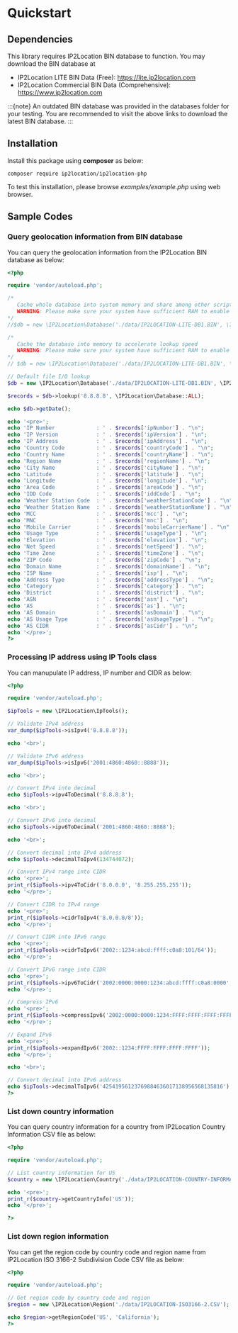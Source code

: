 # Quickstart

## Dependencies

This library requires IP2Location BIN database to function. You may
download the BIN database at

-   IP2Location LITE BIN Data (Free): <https://lite.ip2location.com>
-   IP2Location Commercial BIN Data (Comprehensive):
    <https://www.ip2location.com>

:::{note}
An outdated BIN database was provided in the databases folder for your testing. You are recommended to visit the above links to download the latest BIN database.
:::

## Installation

Install this package using **composer** as below:

```
composer require ip2location/ip2location-php
```

To test this installation, please browse *examples/example.php* using web browser.

## Sample Codes

### Query geolocation information from BIN database

You can query the geolocation information from the IP2Location BIN
database as below:

``` php
<?php

require 'vendor/autoload.php';

/*
   Cache whole database into system memory and share among other scripts & websites
   WARNING: Please make sure your system have sufficient RAM to enable this feature
*/
//$db = new \IP2Location\Database('./data/IP2LOCATION-LITE-DB1.BIN', \IP2Location\Database::SHARED_MEMORY);

/*
   Cache the database into memory to accelerate lookup speed
   WARNING: Please make sure your system have sufficient RAM to enable this feature
*/
// $db = new \IP2Location\Database('./data/IP2LOCATION-LITE-DB1.BIN', \IP2Location\Database::MEMORY_CACHE);

// Default file I/O lookup
$db = new \IP2Location\Database('./data/IP2LOCATION-LITE-DB1.BIN', \IP2Location\Database::FILE_IO);

$records = $db->lookup('8.8.8.8', \IP2Location\Database::ALL);

echo $db->getDate();

echo '<pre>';
echo 'IP Number             : ' . $records['ipNumber'] . "\n";
echo 'IP Version            : ' . $records['ipVersion'] . "\n";
echo 'IP Address            : ' . $records['ipAddress'] . "\n";
echo 'Country Code          : ' . $records['countryCode'] . "\n";
echo 'Country Name          : ' . $records['countryName'] . "\n";
echo 'Region Name           : ' . $records['regionName'] . "\n";
echo 'City Name             : ' . $records['cityName'] . "\n";
echo 'Latitude              : ' . $records['latitude'] . "\n";
echo 'Longitude             : ' . $records['longitude'] . "\n";
echo 'Area Code             : ' . $records['areaCode'] . "\n";
echo 'IDD Code              : ' . $records['iddCode'] . "\n";
echo 'Weather Station Code  : ' . $records['weatherStationCode'] . "\n";
echo 'Weather Station Name  : ' . $records['weatherStationName'] . "\n";
echo 'MCC                   : ' . $records['mcc'] . "\n";
echo 'MNC                   : ' . $records['mnc'] . "\n";
echo 'Mobile Carrier        : ' . $records['mobileCarrierName'] . "\n";
echo 'Usage Type            : ' . $records['usageType'] . "\n";
echo 'Elevation             : ' . $records['elevation'] . "\n";
echo 'Net Speed             : ' . $records['netSpeed'] . "\n";
echo 'Time Zone             : ' . $records['timeZone'] . "\n";
echo 'ZIP Code              : ' . $records['zipCode'] . "\n";
echo 'Domain Name           : ' . $records['domainName'] . "\n";
echo 'ISP Name              : ' . $records['isp'] . "\n";
echo 'Address Type          : ' . $records['addressType'] . "\n";
echo 'Category              : ' . $records['category'] . "\n";
echo 'District              : ' . $records['district'] . "\n";
echo 'ASN                   : ' . $records['asn'] . "\n";
echo 'AS                    : ' . $records['as'] . "\n";
echo 'AS Domain             : ' . $records['asDomain'] . "\n";
echo 'AS Usage Type         : ' . $records['asUsageType'] . "\n";
echo 'AS CIDR               : ' . $records['asCidr'] . "\n";
echo '</pre>';
?>
```

### Processing IP address using IP Tools class

You can manupulate IP address, IP number and CIDR as below:

``` php
<?php

require 'vendor/autoload.php';

$ipTools = new \IP2Location\IpTools();

// Validate IPv4 address
var_dump($ipTools->isIpv4('8.8.8.8'));

echo '<br>';

// Validate IPv6 address
var_dump($ipTools->isIpv6('2001:4860:4860::8888'));

echo '<br>';

// Convert IPv4 into decimal
echo $ipTools->ipv4ToDecimal('8.8.8.8');

echo '<br>';

// Convert IPv6 into decimal
echo $ipTools->ipv6ToDecimal('2001:4860:4860::8888');

echo '<br>';

// Convert decimal into IPv4 address
echo $ipTools->decimalToIpv4(134744072);

// Convert IPv4 range into CIDR
echo '<pre>';
print_r($ipTools->ipv4ToCidr('8.0.0.0', '8.255.255.255'));
echo '</pre>';

// Convert CIDR to IPv4 range
echo '<pre>';
print_r($ipTools->cidrToIpv4('8.0.0.0/8'));
echo '</pre>';

// Convert CIDR into IPv6 range
echo '<pre>';
print_r($ipTools->cidrToIpv6('2002::1234:abcd:ffff:c0a8:101/64'));
echo '</pre>';

// Convert IPv6 range into CIDR
echo '<pre>';
print_r($ipTools->ipv6ToCidr('2002:0000:0000:1234:abcd:ffff:c0a8:0000', '2002:0000:0000:1234:ffff:ffff:ffff:ffff'));
echo '</pre>';

// Compress IPv6
echo '<pre>';
print_r($ipTools->compressIpv6('2002:0000:0000:1234:FFFF:FFFF:FFFF:FFFF'));
echo '</pre>';

// Expand IPv6
echo '<pre>';
print_r($ipTools->expandIpv6('2002::1234:FFFF:FFFF:FFFF:FFFF'));
echo '</pre>';

echo '<br>';

// Convert decimal into IPv6 address
echo $ipTools->decimalToIpv6('42541956123769884636017138956568135816');
?>
```

### List down country information

You can query country information for a country from IP2Location Country
Information CSV file as below:

``` php
<?php

require 'vendor/autoload.php';

// List country information for US
$country = new \IP2Location\Country('./data/IP2LOCATION-COUNTRY-INFORMATION-BASIC.CSV');

echo '<pre>';
print_r($country->getCountryInfo('US'));
echo '</pre>';

?>
```

### List down region information

You can get the region code by country code and region name from
IP2Location ISO 3166-2 Subdivision Code CSV file as below:

``` php
<?php

require 'vendor/autoload.php';

// Get region code by country code and region
$region = new \IP2Location\Region('./data/IP2LOCATION-ISO3166-2.CSV');

echo $region->getRegionCode('US', 'California');
?>
```
